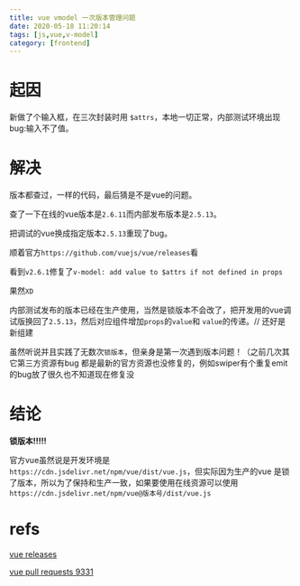 ```yaml
---
title: vue vmodel 一次版本管理问题
date: 2020-05-18 11:20:14
tags: [js,vue,v-model]
category: [frontend]
---
```


# 起因

新做了个输入框，在三次封装时用 `$attrs`，本地一切正常，内部测试环境出现bug:输入不了值。

# 解决

版本都查过，一样的代码，最后猜是不是vue的问题。

查了一下在线的vue版本是`2.6.11`而内部发布版本是`2.5.13`。

把调试的vue换成指定版本`2.5.13`重现了bug。

顺着官方`https://github.com/vuejs/vue/releases`看

看到`v2.6.1`修复了`v-model: add value to $attrs if not defined in props`

果然`XD`

内部测试发布的版本已经在生产使用，当然是锁版本不会改了，把开发用的vue调试版换回了`2.5.13`，然后对应组件增加`props`的`value`和 `value`的传递。// 还好是新组建

虽然听说并且实践了无数次`锁版本`，但亲身是第一次遇到版本问题！（之前几次其它第三方资源有bug 都是最新的官方资源也没修复的，例如swiper有个重复emit的bug放了很久也不知道现在修复没

# 结论

**锁版本!!!!!**

官方vue虽然说是开发环境是`https://cdn.jsdelivr.net/npm/vue/dist/vue.js`，但实际因为生产的vue 是锁了版本，所以为了保持和生产一致，如果要使用在线资源可以使用`https://cdn.jsdelivr.net/npm/vue@版本号/dist/vue.js`

# refs

[vue releases](https://github.com/vuejs/vue/releases?after=v2.6.2)

[vue pull requests 9331](https://github.com/vuejs/vue/pull/9331)
